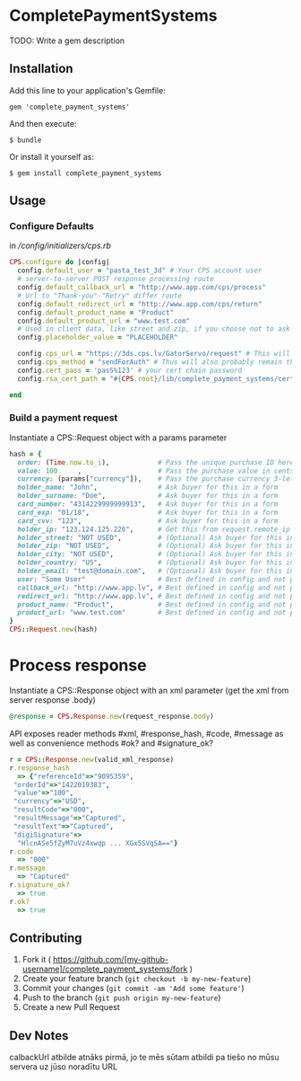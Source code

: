 # CompletePaymentSystems

TODO: Write a gem description

## Installation

Add this line to your application's Gemfile:

    gem 'complete_payment_systems'

And then execute:

    $ bundle

Or install it yourself as:

    $ gem install complete_payment_systems

## Usage
### Configure Defaults
in */config/initializers/cps.rb*
```ruby
CPS.configure do |config|
  config.default_user = "pasta_test_3d" # Your CPS account user
  # server-to-server POST response processing route
  config.default_callback_url = "http://www.app.com/cps/process"
  # Url to "Thank-you"-"Retry" differ route
  config.default_redirect_url = "http://www.app.com/cps/return"
  config.default_product_name = "Product"
  config.default_product_url = "www.test.com"
  # Used in client data, like street and zip, if you choose not to ask for these
  config.placeholder_value = "PLACEHOLDER"

  config.cps_url = "https://3ds.cps.lv/GatorServo/request" # This will probably never change
  config.cps_method = "sendForAuth" # Thus will also probably remain the same
  config.cert_pass = 'pasS%123' # your cert chain password
  config.rsa_cert_path = "#{CPS.root}/lib/complete_payment_systems/certs/Pasta_test_3d.pem" # Your .pem format cert chain location

end
```

### Build a payment request
Instantiate a CPS::Request object with a params parameter
```ruby
hash = {
  order: (Time.now.to_i),            # Pass the unique purchase ID here
  value: 100     ,                   # Pass the purchase value in cents here (1$ purcase value = 100)
  currency: (params["currency"]),    # Pass the purchase currency 3-letter code here ($ = "USD")
  holder_name: "John",               # Ask buyer for this in a form
  holder_surname: "Doe",             # Ask buyer for this in a form
  card_number: "4314229999999913",   # Ask buyer for this in a form
  card_exp: "01/18",                 # Ask buyer for this in a form
  card_cvv: "123",                   # Ask buyer for this in a form
  holder_ip: "123.124.125.226",      # Get this from request.remote_ip
  holder_street: "NOT USED",         # (Optional) Ask buyer for this in a form
  holder_zip: "NOT USED",            # (Optional) Ask buyer for this in a form
  holder_city: "NOT USED",           # (Optional) Ask buyer for this in a form
  holder_country: "US",              # (Optional) Ask buyer for this in a form
  holder_email: "test@domain.com",   # (Optional) Ask buyer for this in a form
  user: "Some User"                  # Best defined in config and not passed
  callback_url: "http://www.app.lv", # Best defined in config and not passed
  redirect_url: "http://www.app.lv", # Best defined in config and not passed
  product_name: "Product",           # Best defined in config and not passed
  product_url: "www.test.com"        # Best defined in config and not passed
}
CPS::Request.new(hash)
```
# Process response
Instantiate a CPS::Response object with an xml parameter (get the xml from server response .body)
```ruby
@response = CPS.Response.new(request_response.body)
```
API exposes reader methods #xml, #response_hash, #code, #message
as well as convenience methods #ok? and #signature_ok?

```ruby
r = CPS::Response.new(valid_xml_response)
r.response_hash
  => {"referenceId"=>"9095359",
 "orderId"=>"1422019383",
 "value"=>"100",
 "currency"=>"USD",
 "resultCode"=>"000",
 "resultMessage"=>"Captured",
 "resultText"=>"Captured",
 "digiSignature"=>
  "HlcnASe5fZyM7uVz4xwqp ... XGx5SVqSA=="}
r.code
  => "000"
r.message
  => "Captured"
r.signature_ok?
  => true
r.ok?
  => true
```

## Contributing

1. Fork it ( https://github.com/[my-github-username]/complete_payment_systems/fork )
2. Create your feature branch (`git checkout -b my-new-feature`)
3. Commit your changes (`git commit -am 'Add some feature'`)
4. Push to the branch (`git push origin my-new-feature`)
5. Create a new Pull Request

## Dev Notes

calbackUrl atbilde atnāks pirmā, jo te mēs sūtam atbildi pa tiešo no mūsu servera uz jūso noradītu URL
